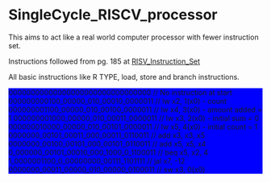 # SingleCycle_RISCV_processor
This aims to act like a real world computer processor with fewer instruction set.

Instructions followed from pg. 185 at [RISV_Instruction_Set](https://lists.riscv.org/g/tech-unprivileged/attachment/535/0/unpriv-isa-asciidoc.pdf)

All basic instructions like R TYPE, load, store and branch instructions.

<div style="background-color: blue;">
00000000000000000000000000000000         // No instruction at start
000000000100_00000_010_00010_0000011     // lw x2, 1(x0)    - count
000000001100_00000_010_00100_0000011     // lw x4, 3(x0)    - amount added = 1
000000001000_00000_010_00011_0000011     // lw x3, 2(x0)    - initial sum = 0
000000010000_00000_010_00101_0000011     // lw x5, 4(x0)    - initial count = 1
0000000_00101_00011_000_00011_0110011    // add x3, x3, x5
0000000_00100_00101_000_00101_0110011    // add x5, x5, x4
0_000000_00101_00010_000_1000_0_1100011  // beq x5, x2, 4
1_0000001100_0_00000000_00111_1101111    // jal x7, -12
0000000_00011_00000_010_00000_0100011    // sw x3, 0(x0)
</div>